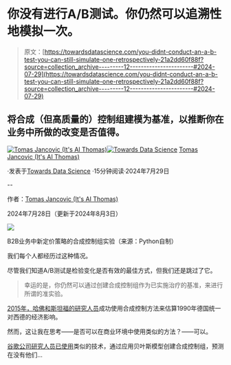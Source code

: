 # 你没有进行A/B测试。你仍然可以追溯性地模拟一次。

> 原文：[https://towardsdatascience.com/you-didnt-conduct-an-a-b-test-you-can-still-simulate-one-retrospectively-21a2dd60f88f?source=collection_archive---------12-----------------------#2024-07-29](https://towardsdatascience.com/you-didnt-conduct-an-a-b-test-you-can-still-simulate-one-retrospectively-21a2dd60f88f?source=collection_archive---------12-----------------------#2024-07-29)

## 将合成（但高质量的）控制组建模为基准，以推断你在业务中所做的改变是否值得。

[](https://medium.com/@itsaithomas?source=post_page---byline--21a2dd60f88f--------------------------------)[![Tomas Jancovic (It's AI Thomas)](../Images/64dde7765fc28898c952dd2aa24d265d.png)](https://medium.com/@itsaithomas?source=post_page---byline--21a2dd60f88f--------------------------------)[](https://towardsdatascience.com/?source=post_page---byline--21a2dd60f88f--------------------------------)[![Towards Data Science](../Images/a6ff2676ffcc0c7aad8aaf1d79379785.png)](https://towardsdatascience.com/?source=post_page---byline--21a2dd60f88f--------------------------------) [Tomas Jancovic (It's AI Thomas)](https://medium.com/@itsaithomas?source=post_page---byline--21a2dd60f88f--------------------------------)

·发表于[Towards Data Science](https://towardsdatascience.com/?source=post_page---byline--21a2dd60f88f--------------------------------) ·15分钟阅读·2024年7月29日

--

作者：[Tomas Jancovic (It's AI Thomas)](https://medium.com/u/fbf5eb668bee?source=post_page---user_mention--21a2dd60f88f--------------------------------)

2024年7月28日（更新于2024年8月3日）

![](../Images/6cc27c1e5c9a7597cb8ced6f750405ef.png)

B2B业务中新定价策略的合成控制组实验（来源：Python自制）

我们每个人都经历过这种情况。

尽管我们知道A/B测试是检验变化是否有效的最佳方式，但我们还是跳过了它。

> 幸运的是，你仍然可以通过创建合成控制组作为已实施治疗的基准，来进行所谓的准实验。

[2015年，哈佛和斯坦福的研究人员](https://web.stanford.edu/~jhain/Paper/AJPS2015a.pdf)成功使用合成控制方法来估算1990年德国统一对西德的经济影响。

然而，这让我在思考——是否可以在商业环境中使用类似的方法？——可以。

[谷歌公司研究人员已使用](https://static.googleusercontent.com/media/research.google.com/en//pubs/archive/41854.pdf)类似的技术，通过应用贝叶斯模型创建合成控制组，预测在没有他们…
